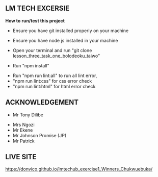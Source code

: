 **LM TECH EXCERSIE**
---
**How to run/test this project**
- Ensure you have git installed properly on your machine
* Ensure you have node js installed in your machine
+ Open your terminal and run "git clone lesson_three_task_one_bolodeoku_taiwo"
- Run "npm install"
* Run "npm run lint:all" to run all lint error, 
* "npm run lint:css" for css error check 
* "npm run lint:html" for html error check 

 **ACKNOWLEDGEMENT**
 ---
- Mr Tony Dilibe
* Mrs Ngozi
* Mr Ekene
* Mr Johnson Promise (JP)
* Mr Patrick 
 
 **LIVE SITE**
 ---
https://donvico.github.io/lmtechub_exercise1_Winners_Chukwuebuka/
